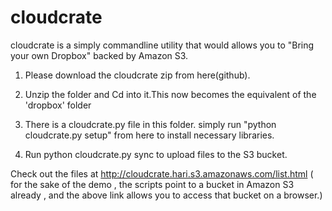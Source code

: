 cloudcrate
==========
cloudcrate is a simply commandline utility that would allows you to "Bring your own Dropbox" backed by Amazon S3.

1. Please download the cloudcrate zip from here(github).

2. Unzip the folder and Cd into it.This now becomes the equivalent of the 'dropbox' folder 

3.  There is a cloudcrate.py file in this folder. simply run "python cloudcrate.py setup" from here to install necessary libraries.

4. Run python cloudcrate.py sync to upload files to the S3 bucket.

Check out the files at http://cloudcrate.hari.s3.amazonaws.com/list.html ( for the sake of the demo , the scripts point
to a bucket in Amazon S3 already , and the above link allows you to access that bucket on a browser.)

